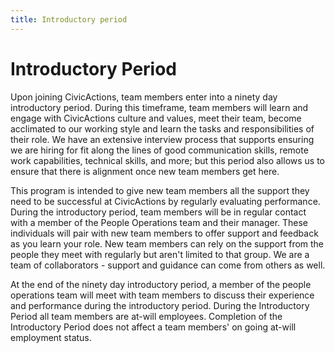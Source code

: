 ```yaml
---
title: Introductory period
---
```


# Introductory Period

Upon joining CivicActions, team members enter into a ninety day introductory period. During this timeframe, team members will learn and engage with CivicActions culture and values, meet their team, become acclimated to our working style and learn the tasks and responsibilities of their role. We have an extensive interview process that supports ensuring we are hiring for fit along the lines of good communication skills, remote work capabilities, technical skills, and more; but this period also allows us to ensure that there is alignment once new team members get here.

This program is intended to give new team members all the support they need to be successful at CivicActions by regularly evaluating performance. During the introductory period, team members will be in regular contact with a member of the People Operations team and their manager. These individuals will pair with new team members to offer support and feedback as you learn your role. New team members can rely on the support from the people they meet with regularly but aren't limited to that group. We are a team of collaborators - support and guidance can come from others as well.

At the end of the ninety day introductory period, a member of the people operations team will meet with team members to discuss their experience and performance during the introductory period. During the Introductory Period all team members are at-will employees. Completion of the Introductory Period does not affect a team members' on going at-will employment status.
